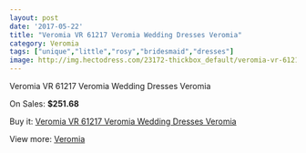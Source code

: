 ```yaml
---
layout: post
date: '2017-05-22'
title: "Veromia VR 61217 Veromia Wedding Dresses Veromia"
category: Veromia
tags: ["unique","little","rosy","bridesmaid","dresses"]
image: http://img.hectodress.com/23172-thickbox_default/veromia-vr-61217-veromia-wedding-dresses-veromia.jpg
---
```

Veromia VR 61217 Veromia Wedding Dresses Veromia

On Sales: **$251.68**
<a href="https://www.hectodress.com/veromia/10738-veromia-vr-61217-veromia-wedding-dresses-veromia.html"><amp-img layout="responsive" width="600" height="600" src="//img.hectodress.com/23172-thickbox_default/veromia-vr-61217-veromia-wedding-dresses-veromia.jpg" alt="Veromia VR 61217 Veromia Wedding Dresses Veromia 0" /></a>
<a href="https://www.hectodress.com/veromia/10738-veromia-vr-61217-veromia-wedding-dresses-veromia.html"><amp-img layout="responsive" width="600" height="600" src="//img.hectodress.com/23174-thickbox_default/veromia-vr-61217-veromia-wedding-dresses-veromia.jpg" alt="Veromia VR 61217 Veromia Wedding Dresses Veromia 1" /></a>
<a href="https://www.hectodress.com/veromia/10738-veromia-vr-61217-veromia-wedding-dresses-veromia.html"><amp-img layout="responsive" width="600" height="600" src="//img.hectodress.com/23173-thickbox_default/veromia-vr-61217-veromia-wedding-dresses-veromia.jpg" alt="Veromia VR 61217 Veromia Wedding Dresses Veromia 2" /></a>

Buy it: [Veromia VR 61217 Veromia Wedding Dresses Veromia](https://www.hectodress.com/veromia/10738-veromia-vr-61217-veromia-wedding-dresses-veromia.html "Veromia VR 61217 Veromia Wedding Dresses Veromia")

View more: [Veromia](https://www.hectodress.com/171-veromia "Veromia")
